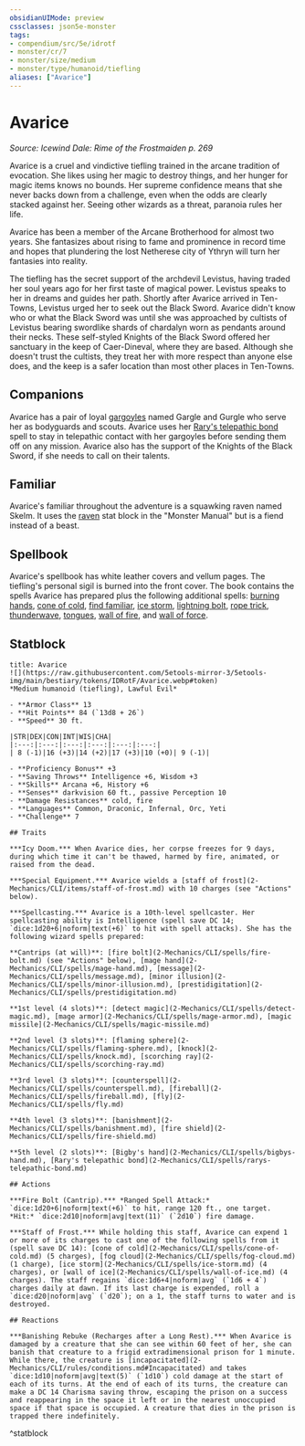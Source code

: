 ```yaml
---
obsidianUIMode: preview
cssclasses: json5e-monster
tags:
- compendium/src/5e/idrotf
- monster/cr/7
- monster/size/medium
- monster/type/humanoid/tiefling
aliases: ["Avarice"]
---
```

# Avarice
*Source: Icewind Dale: Rime of the Frostmaiden p. 269*  

Avarice is a cruel and vindictive tiefling trained in the arcane tradition of evocation. She likes using her magic to destroy things, and her hunger for magic items knows no bounds. Her supreme confidence means that she never backs down from a challenge, even when the odds are clearly stacked against her. Seeing other wizards as a threat, paranoia rules her life.

Avarice has been a member of the Arcane Brotherhood for almost two years. She fantasizes about rising to fame and prominence in record time and hopes that plundering the lost Netherese city of Ythryn will turn her fantasies into reality.

The tiefling has the secret support of the archdevil Levistus, having traded her soul years ago for her first taste of magical power. Levistus speaks to her in dreams and guides her path. Shortly after Avarice arrived in Ten-Towns, Levistus urged her to seek out the Black Sword. Avarice didn't know who or what the Black Sword was until she was approached by cultists of Levistus bearing swordlike shards of chardalyn worn as pendants around their necks. These self-styled Knights of the Black Sword offered her sanctuary in the keep of Caer-Dineval, where they are based. Although she doesn't trust the cultists, they treat her with more respect than anyone else does, and the keep is a safer location than most other places in Ten-Towns.

## Companions

Avarice has a pair of loyal [gargoyles](2-Mechanics/CLI/bestiary/elemental/gargoyle.md) named Gargle and Gurgle who serve her as bodyguards and scouts. Avarice uses her [Rary's telepathic bond](2-Mechanics/CLI/spells/rarys-telepathic-bond.md) spell to stay in telepathic contact with her gargoyles before sending them off on any mission. Avarice also has the support of the Knights of the Black Sword, if she needs to call on their talents.

## Familiar

Avarice's familiar throughout the adventure is a squawking raven named Skelm. It uses the [raven](2-Mechanics/CLI/bestiary/beast/raven.md) stat block in the "Monster Manual" but is a fiend instead of a beast.

## Spellbook

Avarice's spellbook has white leather covers and vellum pages. The tiefling's personal sigil is burned into the front cover. The book contains the spells Avarice has prepared plus the following additional spells: [burning hands](2-Mechanics/CLI/spells/burning-hands.md), [cone of cold](2-Mechanics/CLI/spells/cone-of-cold.md), [find familiar](2-Mechanics/CLI/spells/find-familiar.md), [ice storm](2-Mechanics/CLI/spells/ice-storm.md), [lightning bolt](2-Mechanics/CLI/spells/lightning-bolt.md), [rope trick](2-Mechanics/CLI/spells/rope-trick.md), [thunderwave](2-Mechanics/CLI/spells/thunderwave.md), [tongues](2-Mechanics/CLI/spells/tongues.md), [wall of fire](2-Mechanics/CLI/spells/wall-of-fire.md), and [wall of force](2-Mechanics/CLI/spells/wall-of-force.md).

## Statblock

```ad-statblock
title: Avarice
![](https://raw.githubusercontent.com/5etools-mirror-3/5etools-img/main/bestiary/tokens/IDRotF/Avarice.webp#token)
*Medium humanoid (tiefling), Lawful Evil*

- **Armor Class** 13
- **Hit Points** 84 (`13d8 + 26`)
- **Speed** 30 ft.

|STR|DEX|CON|INT|WIS|CHA|
|:---:|:---:|:---:|:---:|:---:|:---:|
| 8 (-1)|16 (+3)|14 (+2)|17 (+3)|10 (+0)| 9 (-1)|

- **Proficiency Bonus** +3
- **Saving Throws** Intelligence +6, Wisdom +3
- **Skills** Arcana +6, History +6
- **Senses** darkvision 60 ft., passive Perception 10
- **Damage Resistances** cold, fire
- **Languages** Common, Draconic, Infernal, Orc, Yeti
- **Challenge** 7

## Traits

***Icy Doom.*** When Avarice dies, her corpse freezes for 9 days, during which time it can't be thawed, harmed by fire, animated, or raised from the dead.

***Special Equipment.*** Avarice wields a [staff of frost](2-Mechanics/CLI/items/staff-of-frost.md) with 10 charges (see "Actions" below).

***Spellcasting.*** Avarice is a 10th-level spellcaster. Her spellcasting ability is Intelligence (spell save DC 14; `dice:1d20+6|noform|text(+6)` to hit with spell attacks). She has the following wizard spells prepared:

**Cantrips (at will)**: [fire bolt](2-Mechanics/CLI/spells/fire-bolt.md) (see "Actions" below), [mage hand](2-Mechanics/CLI/spells/mage-hand.md), [message](2-Mechanics/CLI/spells/message.md), [minor illusion](2-Mechanics/CLI/spells/minor-illusion.md), [prestidigitation](2-Mechanics/CLI/spells/prestidigitation.md)

**1st level (4 slots)**: [detect magic](2-Mechanics/CLI/spells/detect-magic.md), [mage armor](2-Mechanics/CLI/spells/mage-armor.md), [magic missile](2-Mechanics/CLI/spells/magic-missile.md)

**2nd level (3 slots)**: [flaming sphere](2-Mechanics/CLI/spells/flaming-sphere.md), [knock](2-Mechanics/CLI/spells/knock.md), [scorching ray](2-Mechanics/CLI/spells/scorching-ray.md)

**3rd level (3 slots)**: [counterspell](2-Mechanics/CLI/spells/counterspell.md), [fireball](2-Mechanics/CLI/spells/fireball.md), [fly](2-Mechanics/CLI/spells/fly.md)

**4th level (3 slots)**: [banishment](2-Mechanics/CLI/spells/banishment.md), [fire shield](2-Mechanics/CLI/spells/fire-shield.md)

**5th level (2 slots)**: [Bigby's hand](2-Mechanics/CLI/spells/bigbys-hand.md), [Rary's telepathic bond](2-Mechanics/CLI/spells/rarys-telepathic-bond.md)

## Actions

***Fire Bolt (Cantrip).*** *Ranged Spell Attack:* `dice:1d20+6|noform|text(+6)` to hit, range 120 ft., one target. *Hit:* `dice:2d10|noform|avg|text(11)` (`2d10`) fire damage.

***Staff of Frost.*** While holding this staff, Avarice can expend 1 or more of its charges to cast one of the following spells from it (spell save DC 14): [cone of cold](2-Mechanics/CLI/spells/cone-of-cold.md) (5 charges), [fog cloud](2-Mechanics/CLI/spells/fog-cloud.md) (1 charge), [ice storm](2-Mechanics/CLI/spells/ice-storm.md) (4 charges), or [wall of ice](2-Mechanics/CLI/spells/wall-of-ice.md) (4 charges). The staff regains `dice:1d6+4|noform|avg` (`1d6 + 4`) charges daily at dawn. If its last charge is expended, roll a `dice:d20|noform|avg` (`d20`); on a 1, the staff turns to water and is destroyed.

## Reactions

***Banishing Rebuke (Recharges after a Long Rest).*** When Avarice is damaged by a creature that she can see within 60 feet of her, she can banish that creature to a frigid extradimensional prison for 1 minute. While there, the creature is [incapacitated](2-Mechanics/CLI/rules/conditions.md#Incapacitated) and takes `dice:1d10|noform|avg|text(5)` (`1d10`) cold damage at the start of each of its turns. At the end of each of its turns, the creature can make a DC 14 Charisma saving throw, escaping the prison on a success and reappearing in the space it left or in the nearest unoccupied space if that space is occupied. A creature that dies in the prison is trapped there indefinitely.
```
^statblock